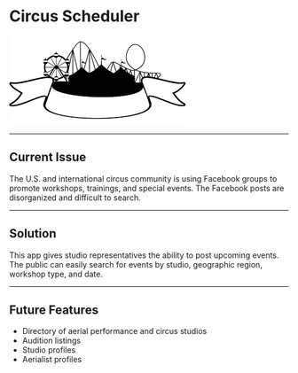 # Circus Scheduler
![alt text](readme-assets/images.png "Circus Tent")

----
## Current Issue

The U.S. and international circus community is using Facebook groups to promote workshops, trainings, and special events. The Facebook posts are disorganized and difficult to search.

----
## Solution

This app gives studio representatives the ability to post upcoming events. The public can easily search for events by studio, geographic region, workshop type, and date.

----
## Future Features

* Directory of aerial performance and circus studios
* Audition listings
* Studio profiles
* Aerialist profiles
